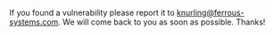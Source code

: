 If you found a vulnerability please report it to knurling@ferrous-systems.com. We will come back to you as soon as possible. Thanks!
